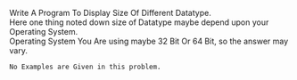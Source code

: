 Write A Program To Display Size Of Different Datatype.  
Here one thing noted down size of Datatype maybe depend upon your Operating System.  
Operating System You Are using maybe 32 Bit Or 64 Bit, so the answer may vary.  

`No Examples are Given in this problem.`

